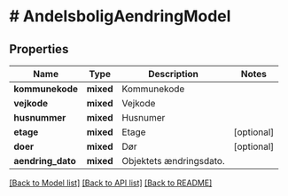 # # AndelsboligAendringModel

## Properties

Name | Type | Description | Notes
------------ | ------------- | ------------- | -------------
**kommunekode** | **mixed** | Kommunekode |
**vejkode** | **mixed** | Vejkode |
**husnummer** | **mixed** | Husnumer |
**etage** | **mixed** | Etage | [optional]
**doer** | **mixed** | Dør | [optional]
**aendring_dato** | **mixed** | Objektets ændringsdato. |

[[Back to Model list]](../../README.md#models) [[Back to API list]](../../README.md#endpoints) [[Back to README]](../../README.md)
